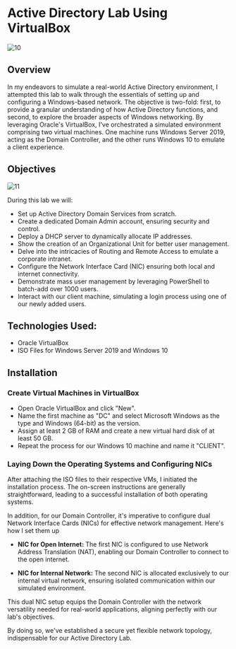 # Active Directory Lab Using VirtualBox

![10](https://github.com/AmiliaSalva/ActiveDirectoryLab/assets/132176058/dcbbd122-9cf7-42af-9513-841eb780f96f)


## Overview

In my endeavors to simulate a real-world Active Directory environment, I attempted this lab to walk through the essentials of setting up and configuring a Windows-based network. The objective is two-fold: first, to provide a granular understanding of how Active Directory functions, and second, to explore the broader aspects of Windows networking. By leveraging Oracle's VirtualBox, I've orchestrated a simulated environment comprising two virtual machines. One machine runs Windows Server 2019, acting as the Domain Controller, and the other runs Windows 10 to emulate a client experience.

## Objectives

![11](https://github.com/AmiliaSalva/ActiveDirectoryLab/assets/132176058/77004a99-0187-4cf5-8bf4-0ecfc373c4ec)

During this lab we will:

- Set up Active Directory Domain Services from scratch.
- Create a dedicated Domain Admin account, ensuring security and control.
- Deploy a DHCP server to dynamically allocate IP addresses.
- Show the creation of an Organizational Unit for better user management.
- Delve into the intricacies of Routing and Remote Access to emulate a corporate intranet.
- Configure the Network Interface Card (NIC) ensuring both local and internet connectivity.
- Demonstrate mass user management by leveraging PowerShell to batch-add over 1000 users.
- Interact with our client machine, simulating a login process using one of our newly added users.

## Technologies Used:

- Oracle VirtualBox
- ISO Files for Windows Server 2019 and Windows 10

## Installation

### Create Virtual Machines in VirtualBox

- Open Oracle VirtualBox and click "New".
- Name the first machine as "DC" and select Microsoft Windows as the type and Windows (64-bit) as the version.
- Assign at least 2 GB of RAM and create a new virtual hard disk of at least 50 GB.
- Repeat the process for our Windows 10 machine and name it "CLIENT".
  
### Laying Down the Operating Systems and Configuring NICs

After attaching the ISO files to their respective VMs, I initiated the installation process. The on-screen instructions are generally straightforward, leading to a successful installation of both operating systems.

In addition, for our Domain Controller, it's imperative to configure dual Network Interface Cards (NICs) for effective network management. Here's how I set them up

- **NIC for Open Internet:** The first NIC is configured to use Network Address Translation (NAT), enabling our Domain Controller to connect to the open internet.
  
- **NIC for Internal Network:** The second NIC is allocated exclusively to our internal virtual network, ensuring isolated communication within our simulated environment.

This dual NIC setup equips the Domain Controller with the network versatility needed for real-world applications, aligning perfectly with our lab's objectives. 

By doing so, we've established a secure yet flexible network topology, indispensable for our Active Directory Lab.




  
